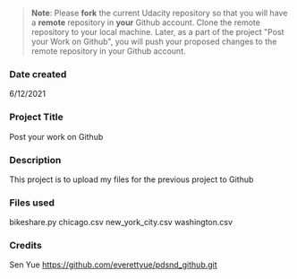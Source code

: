 >**Note**: Please **fork** the current Udacity repository so that you will have a **remote** repository in **your** Github account. Clone the remote repository to your local machine. Later, as a part of the project "Post your Work on Github", you will push your proposed changes to the remote repository in your Github account.

### Date created
6/12/2021
### Project Title
Post your work on Github

### Description
This project is to upload my files for the previous project to Github

### Files used
bikeshare.py
chicago.csv
new_york_city.csv
washington.csv

### Credits
Sen Yue
https://github.com/everettyue/pdsnd_github.git
